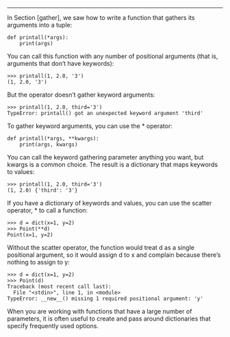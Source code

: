 ----------------------

In Section [gather], we saw how to write a function that gathers its arguments into a tuple:

    def printall(*args):
        print(args)

You can call this function with any number of positional arguments (that is, arguments that don’t have keywords):

    >>> printall(1, 2.0, '3')
    (1, 2.0, '3')

But the operator doesn’t gather keyword arguments:

    >>> printall(1, 2.0, third='3')
    TypeError: printall() got an unexpected keyword argument 'third'

To gather keyword arguments, you can use the <span>\*</span> operator:

    def printall(*args, **kwargs):
        print(args, kwargs)

You can call the keyword gathering parameter anything you want, but <span>kwargs</span> is a common choice. The result is a dictionary that maps keywords to values:

    >>> printall(1, 2.0, third='3')
    (1, 2.0) {'third': '3'}

If you have a dictionary of keywords and values, you can use the scatter operator, <span>\*</span> to call a function:

    >>> d = dict(x=1, y=2)
    >>> Point(**d)
    Point(x=1, y=2)

Without the scatter operator, the function would treat <span>d</span> as a single positional argument, so it would assign <span>d</span> to <span>x</span> and complain because there’s nothing to assign to <span>y</span>:

    >>> d = dict(x=1, y=2)
    >>> Point(d)
    Traceback (most recent call last):
      File "<stdin>", line 1, in <module>
    TypeError: __new__() missing 1 required positional argument: 'y'

When you are working with functions that have a large number of parameters, it is often useful to create and pass around dictionaries that specify frequently used options.

